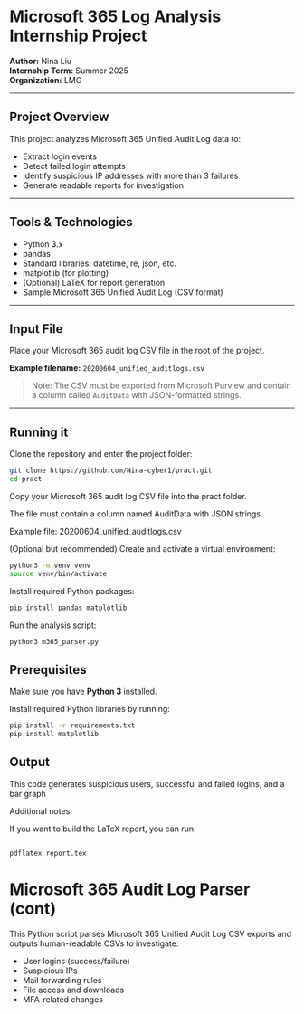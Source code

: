 # Microsoft 365 Log Analysis Internship Project

**Author:** Nina Liu  
**Internship Term:** Summer 2025  
**Organization:** LMG  

---

## Project Overview

This project analyzes Microsoft 365 Unified Audit Log data to:

- Extract login events  
- Detect failed login attempts  
- Identify suspicious IP addresses with more than 3 failures  
- Generate readable reports for investigation  

---

## Tools & Technologies

- Python 3.x  
- pandas  
- Standard libraries: datetime, re, json, etc.  
- matplotlib (for plotting)  
- (Optional) LaTeX for report generation  
- Sample Microsoft 365 Unified Audit Log (CSV format)  

---

## Input File

Place your Microsoft 365 audit log CSV file in the root of the project.

**Example filename:** `20200604_unified_auditlogs.csv`

> Note: The CSV must be exported from Microsoft Purview and contain a column called `AuditData` with JSON-formatted strings.

---
## Running it

Clone the repository and enter the project folder:

```bash
git clone https://github.com/Nina-cyber1/pract.git
cd pract
```
Copy your Microsoft 365 audit log CSV file into the pract folder.

The file must contain a column named AuditData with JSON strings.

Example file: 20200604_unified_auditlogs.csv

(Optional but recommended) Create and activate a virtual environment:
```bash
python3 -m venv venv
source venv/bin/activate
```

Install required Python packages:
```bash
pip install pandas matplotlib
```
Run the analysis script:
```bash
python3 m365_parser.py
```

## Prerequisites

Make sure you have **Python 3** installed.

Install required Python libraries by running:

```bash
pip install -r requirements.txt
pip install matplotlib
```

## Output
This code generates suspicious users, successful and failed logins, and a bar graph

Additional notes:

If you want to build the LaTeX report, you can run:
```bash

pdflatex report.tex
```
# Microsoft 365 Audit Log Parser (cont)

This Python script parses Microsoft 365 Unified Audit Log CSV exports and outputs human-readable CSVs to investigate:

- User logins (success/failure)
- Suspicious IPs
- Mail forwarding rules
- File access and downloads
- MFA-related changes
